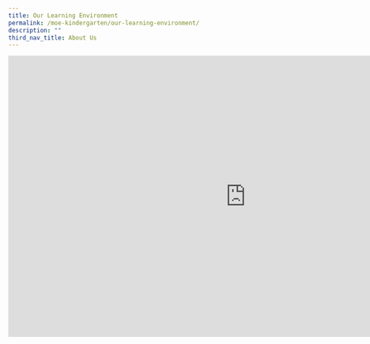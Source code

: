 ```yaml
---
title: Our Learning Environment
permalink: /moe-kindergarten/our-learning-environment/
description: ""
third_nav_title: About Us
---
```


<iframe src="https://docs.google.com/presentation/d/e/2PACX-1vQckXB5KLZgzuq8LfTU8qCT2eGFHnoOwEv97OUVNW67npAr1A5tFT2zwVKQOIPJQJwEOw9ejv003Gk0/embed?start=false&loop=false&delayms=10000" frameborder="0" width="960" height="569" allowfullscreen="true" ></iframe>